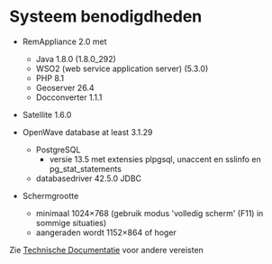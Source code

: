 # Systeem benodigdheden

- RemAppliance 2.0 met

  - Java 1.8.0 (1.8.0_292)
  - WSO2 (web service application server) (5.3.0)
  - PHP 8.1
  - Geoserver 26.4
  - Docconverter 1.1.1

- Satellite 1.6.0

- OpenWave database at least 3.1.29

  - PostgreSQL
    - versie 13.5 met extensies plpgsql, unaccent en sslinfo en pg_stat_statements
  - databasedriver 42.5.0 JDBC

- Schermgrootte
  - minimaal 1024&times;768 (gebruik modus 'volledig scherm' (F11) in sommige situaties)
  - aangeraden wordt 1152&times;864 of hoger

Zie [Technische Documentatie](/techniek.md) voor andere vereisten
